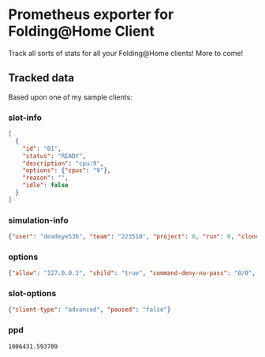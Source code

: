 # Prometheus exporter for Folding@Home Client

Track all sorts of stats for all your Folding@Home clients! More to come!

## Tracked data

Based upon one of my sample clients:

### slot-info
```json
[
  {
    "id": "01",
    "status": "READY",
    "description": "cpu:9",
    "options": {"cpus": "9"},
    "reason": "",
    "idle": false
  }
]
```

### simulation-info
```json
{"user": "deadeye536", "team": "223518", "project": 0, "run": 0, "clone": 0, "gen": 0, "core_type": 0, "core": "", "total_iterations": 0, "iterations_done": 0, "energy": 0, "temperature": 0, "start_time": "<invalid>", "timeout": 0, "deadline": 0, "eta": 0, "progress": 0, "slot": 1}
```

### options
```json
{"allow": "127.0.0.1", "child": "true", "command-deny-no-pass": "0/0", "daemon": "true", "fold-anon": "true", "gpu": "false", "passkey": "xxxxxxxxxxxxxxxxxxxxxxxxxxxxxxxx", "password": "xxxxxxxx", "pid-file": "/var/run/fahclient.pid", "power": "full", "proxy": ":8080", "run-as": "fahclient", "team": "223518", "user": "deadeye536"}
```

### slot-options
```json
{"client-type": "advanced", "paused": "false"}
```

### ppd
```
1006431.593709
```


